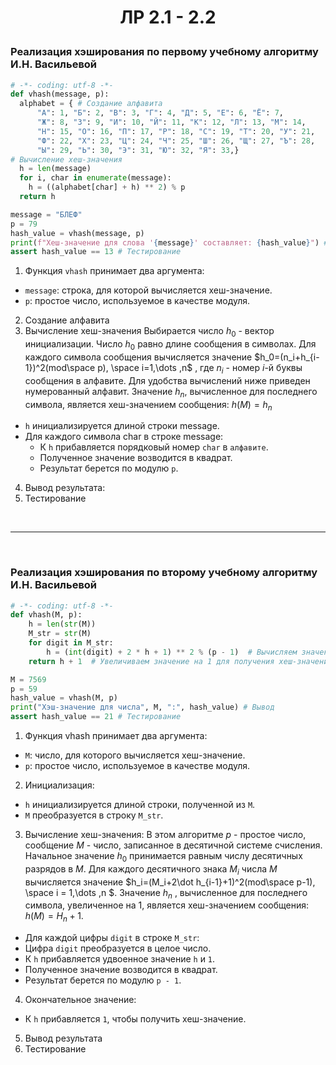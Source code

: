 # <p align="center">ЛР 2.1 - 2.2</p>

### Реализация хэширования по первому учебному алгоритму И.Н. Васильевой

```python
# -*- coding: utf-8 -*-
def vhash(message, p):
  alphabet = { # Создание алфавита
      "А": 1, "Б": 2, "В": 3, "Г": 4, "Д": 5, "Е": 6, "Ё": 7,
      "Ж": 8, "З": 9, "И": 10, "Й": 11, "К": 12, "Л": 13, "М": 14,
      "Н": 15, "О": 16, "П": 17, "Р": 18, "С": 19, "Т": 20, "У": 21,
      "Ф": 22, "Х": 23, "Ц": 24, "Ч": 25, "Ш": 26, "Щ": 27, "Ъ": 28,
      "Ы": 29, "Ь": 30, "Э": 31, "Ю": 32, "Я": 33,}
# Вычисление хеш-значения
  h = len(message)
  for i, char in enumerate(message):
    h = ((alphabet[char] + h) ** 2) % p
  return h

message = "БЛЕФ"
p = 79
hash_value = vhash(message, p)
print(f"Хеш-значение для слова '{message}' составляет: {hash_value}") # Вывод
assert hash_value == 13 # Тестирование 
```

1. Функция `vhash` принимает два аргумента:
  + `message`: строка, для которой вычисляется хеш-значение.
  + `p`: простое число, используемое в качестве модуля.
2. Создание алфавита
3. Вычисление хеш-значения
Выбирается число $h_0$ - вектор инициализации. Число $h_0$ равно длине сообщения в символах. Для каждого символа сообщения вычисляется значение $h_0=(n_i+h_{i-1})^2(mod\space p), \space i=1,\dots ,n$ , где $n_i$ - номер $i$-й буквы сообщения в алфавите. Для удобства вычислений ниже приведен нумерованный алфавит. Значение $h_n$, вычисленное для последнего символа, является хеш-значением сообщения: $h(M)=h_n$
  + `h` инициализируется длиной строки message.
  + Для каждого символа char в строке message:
    + К `h` прибавляется порядковый номер `char` в `алфавите`.
    + Полученное значение возводится в квадрат.
    + Результат берется по модулю `p`.
4. Вывод результата:
5. Тестирование

<br>

---

<br>

### Реализация хэширования по второму учебному алгоритму И.Н. Васильевой

```python
# -*- coding: utf-8 -*-
def vhash(M, p):
    h = len(str(M))
    M_str = str(M)
    for digit in M_str:
        h = (int(digit) + 2 * h + 1) ** 2 % (p - 1)  # Вычисляем значение h[i]
    return h + 1  # Увеличиваем значение на 1 для получения хеш-значения

M = 7569
p = 59
hash_value = vhash(M, p)
print("Хэш-значение для числа", M, ":", hash_value) # Вывод
assert hash_value == 21 # Тестирование
```

1. Функция vhash принимает два аргумента:
  + `M`: число, для которого вычисляется хеш-значение.
  + `p`: простое число, используемое в качестве модуля.
2. Инициализация:
  + `h` инициализируется длиной строки, полученной из `M`.
  + `M` преобразуется в строку `M_str`.
3. Вычисление хеш-значения:
В этом алгоритме $p$ - простое число, сообщение $M$ - число, записанное в десятичной системе счисления. Начальное значение $h_0$ принимается равным числу десятичных разрядов в $M$. Для каждого десятичного знака $M_i$ числа $M$ вычисляется значение $h_i=(M_i+2\dot h_{i-1}+1)^2(mod\space p-1), \space i = 1,\dots ,n $. Значение $h_n$ , вычисленное для последнего символа, увеличенное на $1$, является хеш-значением сообщения: $h(M)=H_n+1$.
  + Для каждой цифры `digit` в строке `M_str`:
  + Цифра `digit` преобразуется в целое число.
  + К `h` прибавляется удвоенное значение `h` и `1`.
  + Полученное значение возводится в квадрат.
  + Результат берется по модулю `p - 1`.
4. Окончательное значение:
  + К `h` прибавляется `1`, чтобы получить хеш-значение.
5. Вывод результата
6. Тестирование




